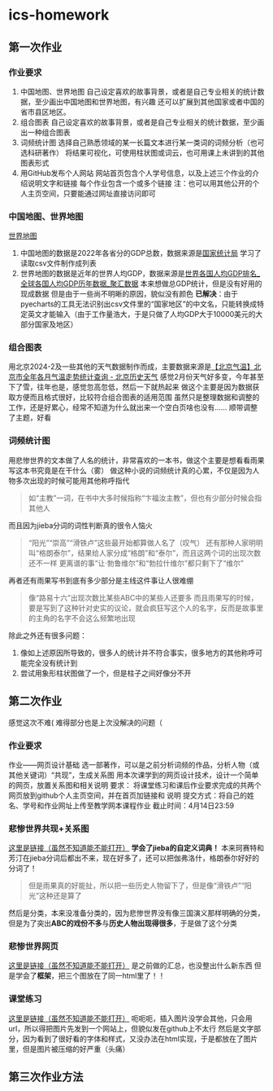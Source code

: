 # ics-homework
## 第一次作业
### 作业要求
1. 中国地图、世界地图
⾃⼰设定喜欢的故事背景，或者是⾃⼰专业相关的统计数据，⾄少画出中国地图和世界地图，有兴趣
还可以扩展到其他国家或者中国的省市县区地区。
2. 组合图表
⾃⼰设定喜欢的故事背景，或者是⾃⼰专业相关的统计数据，⾄少画出⼀种组合图表
3. 词频统计图
选择⾃⼰熟悉领域的某⼀⻓篇⽂本进⾏某⼀类词的词频分析（也可选科研著作）
将结果可视化，可使⽤柱状图或词云，也可⽤课上未讲到的其他图表形式
4. ⽤GitHub发布个⼈⽹站
⽹站⾸⻚包含个⼈学号信息，以及上述三个作业的介绍说明⽂字和链接
每个作业包含⼀个或多个链接
注：也可以⽤其他公开的个⼈主⻚空间，只要能通过⽹址直接访问即可

### 中国地图、世界地图

[世界地图](https://github.com/xjudyc/xjudyc.github.io/blob/main/1%E4%BD%9C%E4%B8%9A1%20%E5%9C%B0%E5%9B%BE/%E4%B8%AD%E5%9B%BD2022%E5%90%84%E7%9C%81%E4%BB%BDGDP.html)
1. 中国地图的数据是2022年各省分的GDP总数，数据来源是[国家统计局](https://data.stats.gov.cn/easyquery.htm?cn=E0103)
学习了读取csv文件制作成列表
2. 世界地图的数据是近年的世界人均GDP，数据来源是[世界各国人均GDP排名_全球各国人均GDP历年数据_聚汇数据](https://gdp.gotohui.com/word/2)
本来想做总GDP统计，但是没有好用的现成数据
但是由于一些尚不明晰的原因，貌似没有颜色
**已解决**：由于pyecharts的工具无法识别出csv文件里的“国家地区”的中文名，只能转换成特定英文才能输入（由于工作量浩大，于是只做了人均GDP大于10000美元的大部分国家及地区）

### 组合图表
用北京2024-2及一些其他的天气数据制作而成，主要数据来源是[【北京气温】北京市全年各月气温走势统计查询 - 北京历史天气](https://www.tianqi24.com/beijing/history.html?eqid=ee1efa760002855c000000026470ceb2)
感觉2月份天气好多变，今年甚至下了雪，往年也是，感觉忽高忽低，然后一下就热起来
做这个主要是因为数据获取方便而且格式很好，比较符合组合图表的适用范围
虽然只是整理数据和调整的工作，还是好累心，经常不知道为什么就出来一个空白页啥也没有……
顺带调整了主题，好看

### 词频统计图
用悲惨世界的文本做了人名的统计，非常喜欢的一本书，做这个主要是想看看雨果写这本书究竟是在干什么（雾）
做这种小说的词频统计真的心累，不仅是因为人物多次出现的时候可能用其他称呼指代
>如“主教”一词，在书中大多时候指称“卞福汝主教”，但也有少部分时候会指其他人

而且因为jieba分词的词性判断真的很令人恼火
>“阳光”“崇高”“滑铁卢”这些最开始都算做人名了（叹气）
>还有那种人家明明叫“格朗泰尔”，结果给人家分成“格朗”和“泰尔”，而且这两个词的出现次数还不一样
>更离谱的事“让·勃鲁维尔”和“勃拉什维尔”都只剩下了“维尔”

再者还有雨果写书到底有多少部分是主线这件事让人很难绷
>像“路易十六”出现次数比某些ABC中的某些人还要多
>而且雨果写的时候，要是写到了这种针对史实的议论，就会疯狂写这个人的名字，反而是故事里的主角的名字不会这么频繁地出现

除此之外还有很多问题：
1. 像如上述原因所导致的，很多人的统计并不符合事实，很多地方的其他称呼可能完全没有统计到
2. 尝试用象形柱状图做了一个，但是柱子之间好像分不开

## 第二次作业
感觉这次不难(
难得部分也是上次没解决的问题（
### 作业要求
作业——⽹⻚设计基础
选⼀部著作，可以是之前分析词频的作品，分析⼈物（或其他关键词）“共现”，⽣成关系图
⽤本次课学到的⽹⻚设计技术，设计⼀个简单的⽹⻚，放置关系图和相关说明
要求：
将课堂练习和课后作业要求完成的共两个⽹⻚放到github个⼈主⻚空间，并在⾸⻚加链接和
说明
提交⽅式：将⾃⼰的姓名、学号和作业⽹址上传⾄教学⽹本课程作业
截⽌时间：4⽉14⽇23:59

### 悲惨世界共现+关系图
[这里是链接（虽然不知道能不能打开）](https://github.com/xjudyc/ics-homework/blob/main/2%E6%82%B2%E6%83%A8%E4%B8%96%E7%95%8C%E5%85%B1%E7%8E%B0%2B%E5%85%B3%E7%B3%BB%E5%9B%BE/%E5%85%B3%E7%B3%BB%E5%9B%BE.html)
**学会了jieba的自定义词典！**
本来珂赛特和芳汀在jieba分词后都出不来，现在好多了，还可以把伽弗洛什，格朗泰尔好好的分词了！
>但是雨果真的好能扯，所以把一些历史人物留下了，但是像“滑铁卢”“阳光”这种还是算了

然后是分类，本来没准备分类的，因为悲惨世界没有像三国演义那样明确的分类，但是为了突出**ABC的戏份不多**与**历史人物出现得很多**，于是做了这个分类

### 悲惨世界网页
[这里是链接（虽然不知道能不能打开）](https://github.com/xjudyc/ics-homework/blob/main/2%E6%82%B2%E6%83%A8%E4%B8%96%E7%95%8C%E7%BD%91%E9%A1%B5/%E5%85%B3%E7%B3%BB%E5%9B%BE.html)
是之前做的汇总，也没整出什么新东西
但是学会了**框架**，把三个图放在了同一html里了！！

### 课堂练习
[这里是链接（虽然不知道能不能打开）](https://github.com/xjudyc/ics-homework/blob/main/2%E8%AF%BE%E5%A0%82%E7%BB%83%E4%B9%A0/%E8%AF%BE%E5%A0%82%E7%BB%83%E4%B9%A0.html)
呃呃呃，插入图片没学会其他，只会用url，所以得把图片先发到一个网站上，但貌似发在github上不太行
然后是文字部分，因为看到了很好看的字体和样式，又没办法在html实现，于是都放在了图片里，但是图片被压缩的好严重（头痛）

## 第三次作业方法
